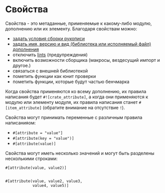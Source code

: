 # Свойства

Свойства - это метаданные, применяемые к какому-либо модулю, дополнению или их элементу.
Благодаря свойствам можно:

<!-- TODO: Link these to their respective examples -->

- [задать условия сборки рукописи](attribute/cfg.md)
- [задать имя, версию и вид (библиотека или исполняемый файл) дополнения](attribute/crate.md)
- отключить [lints](https://en.wikipedia.org/wiki/Lint_%28software%29) (предупреждения)
- включить возможности сборщика (макросы, вездесущий импорт и другое.)
- связаться с внешней библиотекой
- пометить функции как юнит проверки
- пометить функции, которые будут частью бенчмарка

Когда свойства применяются ко всему дополнению, их правила написания будет `#![crate_attribute]`,
а когда они применяются к модулю или элементу модуля,
их правила написания станет `#[item_attribute]` (обратите внимание на отсутствие `!`).

Свойства могут принимать переменные с различным правила написанияом:

- `#[attribute = "value"]`
- `#[attribute(key = "value")]`
- `#[attribute(value)]`

Свойства могут иметь несколько значений и могут быть разделены несколькими строками:

```rust,ignore
#[attribute(value, value2)]


#[attribute(value, value2, value3,
            value4, value5)]
```
